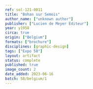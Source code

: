 ```yaml
---
ref: sol-121-0011
title: "Bohan sur Semois"
author_name: ["unknown author"]
publisher: ["Lucien de Meyer Éditeur"]
year: y1958
circa: true
origin: ["Belgium"]
formats: ["brochure"]
disciplines: [graphic-design]
tags: ["Expo 58"]
layout: artifact
status: complete
published: true
image_count: 2
date_added: 2023-06-16
batch: 58/belgium/1
---
```

